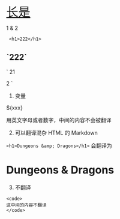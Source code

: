 <a
  style="font-size:32px"
  href="/x">
   长是
</a>

1 &amp; 2

`  <h1>222</h1>   `
<h2>`222`</h2>

`
21

2
`


1. 变量

${xxx}

用英文字母或者数字，中间的内容不会被翻译

2. 可以翻译混杂 HTML 的 Markdown

`<h1>Dungeons &amp; Dragons</h1>` 会翻译为

<h1>Dungeons &amp; Dragons</h1>

3. 不翻译

```
<code>
这中间的内容不翻译
</code>
```
